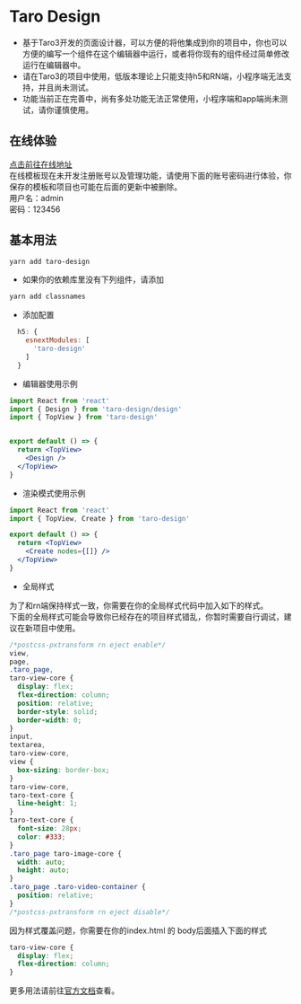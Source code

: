 # Taro Design

- 基于Taro3开发的页面设计器，可以方便的将他集成到你的项目中，你也可以方便的编写一个组件在这个编辑器中运行，或者将你现有的组件经过简单修改运行在编辑器中。
- 请在Taro3的项目中使用，低版本理论上只能支持h5和RN端，小程序端无法支持，并且尚未测试。
- 功能当前正在完善中，尚有多处功能无法正常使用，小程序端和app端尚未测试，请你谨慎使用。
  
## 在线体验

[点击前往在线地址](http://edit.t.platelet.xyz/)  
在线模板现在未开发注册账号以及管理功能，请使用下面的账号密码进行体验，你保存的模板和项目也可能在后面的更新中被删除。  
用户名：admin  
密码：123456

## 基本用法

```bash
yarn add taro-design
```

- 如果你的依赖库里没有下列组件，请添加

```bash
yarn add classnames
```

- 添加配置

```javascript
  h5: {
    esnextModules: [
      'taro-design'
    ]
  }
```

- 编辑器使用示例

```jsx
import React from 'react'
import { Design } from 'taro-design/design'
import { TopView } from 'taro-design'


export default () => {
  return <TopView>
    <Design />
  </TopView>
}
  ```

- 渲染模式使用示例

```jsx
import React from 'react'
import { TopView, Create } from 'taro-design'

export default () => {
  return <TopView>
    <Create nodes={[]} />
  </TopView>
}
```

- 全局样式

为了和rn端保持样式一致，你需要在你的全局样式代码中加入如下的样式。  
下面的全局样式可能会导致你已经存在的项目样式错乱，你暂时需要自行调试，建议在新项目中使用。

```css
/*postcss-pxtransform rn eject enable*/
view,
page,
.taro_page,
taro-view-core {
  display: flex;
  flex-direction: column;
  position: relative;
  border-style: solid;
  border-width: 0;
}
input,
textarea,
taro-view-core,
view {
  box-sizing: border-box;
}
taro-view-core,
taro-text-core {
  line-height: 1;
}
taro-text-core {
  font-size: 28px;
  color: #333;
}
.taro_page taro-image-core {
  width: auto;
  height: auto;
}
.taro_page .taro-video-container {
  position: relative;
}
/*postcss-pxtransform rn eject disable*/
```

因为样式覆盖问题，你需要在你的index.html 的 body后面插入下面的样式

```css
taro-view-core {
  display: flex;
  flex-direction: column;
}
```

更多用法请前往[官方文档](doc/index.md)查看。
